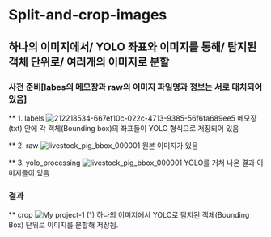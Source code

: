 # Split-and-crop-images
## 하나의 이미지에서/ YOLO 좌표와 이미지를 통해/ 탐지된 객체 단위로/ 여러개의 이미지로 분할

### 사전 준비[labes의 메모장과 raw의 이미지 파일명과 정보는 서로 대치되어 있음]

** 1. labels
![212218534-667ef10c-022c-4713-9385-56f6fa689ee5](https://user-images.githubusercontent.com/101696330/212229689-79d669c9-a77c-4347-bb5b-61e5c49573a5.png)
메모장(txt) 안에 각 객체(Bounding box)의 좌표들이 YOLO 형식으로 저장되어 있음

** 2. raw
![livestock_pig_bbox_000001](https://user-images.githubusercontent.com/101696330/212219025-78606c51-71af-4759-9022-eb7b22cd4e24.jpg)
원본 이미지가 있음

** 3. yolo_processing
![livestock_pig_bbox_000001](https://user-images.githubusercontent.com/101696330/212219257-2327806e-edca-42fb-b15f-29cc6ffa4ca9.jpg)
YOLO를 거쳐 나온 결과 이미지들이 있음

### 결과
** crop
![My project-1 (1)](https://user-images.githubusercontent.com/101696330/212229395-b7fe4789-0c71-4a9b-985c-40d0b20581a0.png)
하나의 이미지에서 YOLO로 탐지된 객체(Bounding Box) 단위로 이미지를 분할해 저장됨.
